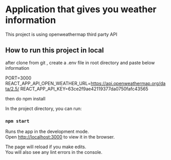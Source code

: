# Application that gives you weather information

This project is using openweathermap third party API

## How to run this project in local

after clone from git , create a .env file in root directory and paste below information

PORT=3000
REACT_APP_API_OPEN_WEATHER_URL=https://api.openweathermap.org/data/2.5/
REACT_APP_API_KEY=63ce2f9ae42119377da0750fafc43565

then do npm install

In the project directory, you can run:

### `npm start`

Runs the app in the development mode.\
Open [http://localhost:3000](http://localhost:3000) to view it in the browser.

The page will reload if you make edits.\
You will also see any lint errors in the console.
